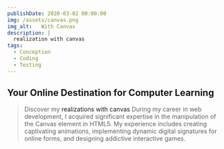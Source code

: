 ```yaml
---
publishDate: 2020-03-02 00:00:00
img: /assets/canvas.png
img_alt:   With Canvas
description: |
  realization with canvas
tags:
  - Conception
  - Coding
  - Testing
---
```

## Your Online Destination for Computer Learning

> Discover my <a style="text-decoration:none" href="https://drive.google.com/file/d/1uneJ2ERflT6I0ykYMBnRBIDlGO54n1Vo/view?usp=sharing" target="_blank">realizations with canvas </a> 
During my career in web development, I acquired significant expertise in the manipulation of the Canvas element in HTML5. My experience includes creating captivating animations, implementing dynamic digital signatures for online forms, and designing addictive interactive games.
